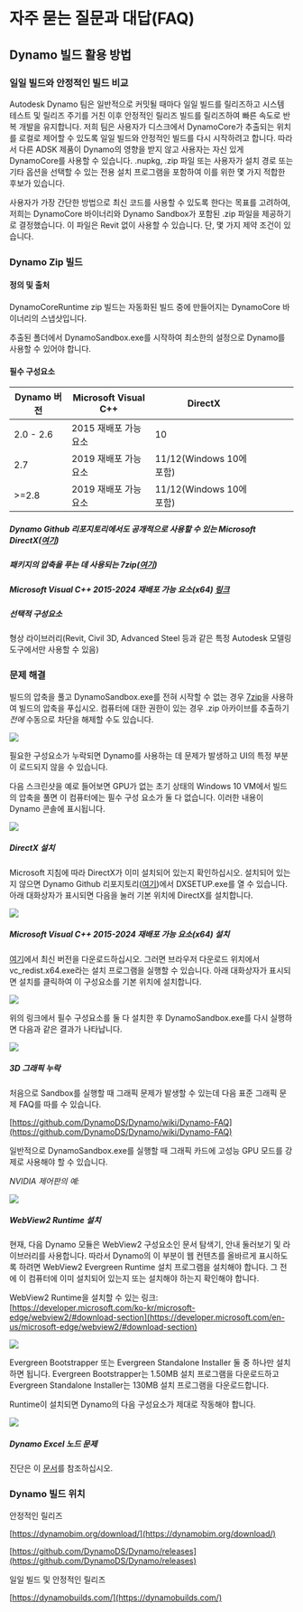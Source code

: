 # 자주 묻는 질문과 대답(FAQ)

## Dynamo 빌드 활용 방법

### 일일 빌드와 안정적인 빌드 비교
Autodesk Dynamo 팀은 일반적으로 커밋될 때마다 일일 빌드를 릴리즈하고 시스템 테스트 및 릴리즈 주기를 거친 이후 안정적인 릴리즈 빌드를 릴리즈하여 빠른 속도로 반복 개발을 유지합니다. 저희 팀은 사용자가 디스크에서 DynamoCore가 추출되는 위치를 로컬로 제어할 수 있도록 일일 빌드와 안정적인 빌드를 다시 시작하려고 합니다. 따라서 다른 ADSK 제품이 Dynamo의 영향을 받지 않고 사용자는 자신 있게 DynamoCore를 사용할 수 있습니다. .nupkg, .zip 파일 또는 사용자가 설치 경로 또는 기타 옵션을 선택할 수 있는 전용 설치 프로그램을 포함하여 이를 위한 몇 가지 적합한 후보가 있습니다. 

사용자가 가장 간단한 방법으로 최신 코드를 사용할 수 있도록 한다는 목표를 고려하여, 저희는 DynamoCore 바이너리와 Dynamo Sandbox가 포함된 .zip 파일을 제공하기로 결정했습니다. 이 파일은 Revit 없이 사용할 수 있습니다. 단, 몇 가지 제약 조건이 있습니다.

### Dynamo Zip 빌드
#### 정의 및 출처
DynamoCoreRuntime zip 빌드는 자동화된 빌드 중에 만들어지는 DynamoCore 바이너리의 스냅샷입니다. 

추출된 폴더에서 DynamoSandbox.exe를 시작하여 최소한의 설정으로 Dynamo를 사용할 수 있어야 합니다.


#### 필수 구성요소

| Dynamo 버전  |Microsoft Visual C++  | DirectX  |   |   |   |   |
|---|---|---|---|---|---|---|
|  2.0 - 2.6 |  2015 재배포 가능 요소  | 10  |   |   |   |   |
| 2.7  | 2019 재배포 가능 요소  | 11/12(Windows 10에 포함)  |   |   |   |   |
| >=2.8  | 2019 재배포 가능 요소  | 11/12(Windows 10에 포함)  |   |   |   |   |
##### Dynamo Github 리포지토리에서도 공개적으로 사용할 수 있는 Microsoft DirectX([여기](https://github.com/DynamoDS/Dynamo/tree/master/tools/install/Extra/DirectX))

##### 패키지의 압축을 푸는 데 사용되는 7zip([여기](https://www.7-zip.org/download.html))


##### Microsoft Visual C++ 2015-2024 재배포 가능 요소(x64) [링크](https://aka.ms/vs/17/release/vc_redist.x64.exe)

##### 선택적 구성요소
형상 라이브러리(Revit, Civil 3D, Advanced Steel 등과 같은 특정 Autodesk 모델링 도구에서만 사용할 수 있음)

### 문제 해결
빌드의 압축을 풀고 DynamoSandbox.exe를 전혀 시작할 수 없는 경우 [7zip](https://www.7-zip.org/download.html)을 사용하여 빌드의 압축을 푸십시오. 컴퓨터에 대한 권한이 있는 경우 .zip 아카이브를 추출하기 *전에* 수동으로 차단을 해제할 수도 있습니다.

![](images/a-7/dynamo-builds-1.png)


필요한 구성요소가 누락되면 Dynamo를 사용하는 데 문제가 발생하고 UI의 특정 부분이 로드되지 않을 수 있습니다.

다음 스크린샷을 예로 들어보면 GPU가 없는 초기 상태의 Windows 10 VM에서 빌드의 압축을 풀면 이 컴퓨터에는 필수 구성 요소가 둘 다 없습니다. 이러한 내용이 Dynamo 콘솔에 표시됩니다.

![](images/a-7/dynamo-builds-2.png)

##### DirectX 설치
Microsoft 지침에 따라 DirectX가 이미 설치되어 있는지 확인하십시오. 설치되어 있는지 않으면 Dynamo Github 리포지토리([여기](https://github.com/DynamoDS/Dynamo/tree/master/tools/install/Extra/DirectX))에서 DXSETUP.exe를 열 수 있습니다. 아래 대화상자가 표시되면 다음을 눌러 기본 위치에 DirectX를 설치합니다.

![](images/a-7/dynamo-builds-3.png)

##### Microsoft Visual C++ 2015-2024 재배포 가능 요소(x64) 설치
[여기](https://aka.ms/vs/17/release/vc_redist.x64.exe)에서 최신 버전을 다운로드하십시오. 그러면 브라우저 다운로드 위치에서 vc_redist.x64.exe라는 설치 프로그램을 실행할 수 있습니다. 아래 대화상자가 표시되면 설치를 클릭하여 이 구성요소를 기본 위치에 설치합니다.

![](images/a-7/dynamo-builds-4.png)


위의 링크에서 필수 구성요소를 둘 다 설치한 후 DynamoSandbox.exe를 다시 실행하면 다음과 같은 결과가 나타납니다.

![](images/a-7/dynamo-builds-5.png)

##### 3D 그래픽 누락 

처음으로 Sandbox를 실행할 때 그래픽 문제가 발생할 수 있는데 다음 표준 그래픽 문제 FAQ를 따를 수 있습니다.

[https://github.com/DynamoDS/Dynamo/wiki/Dynamo-FAQ](https://github.com/DynamoDS/Dynamo/wiki/Dynamo-FAQ)

일반적으로 DynamoSandbox.exe를 실행할 때 그래픽 카드에 고성능 GPU 모드를 강제로 사용해야 할 수 있습니다.

_NVIDIA 제어판의 예:_

![](images/a-7/dynamo-builds-6.png)

##### WebView2 Runtime 설치
현재, 다음 Dynamo 모듈은 WebView2 구성요소인 문서 탐색기, 안내 둘러보기 및 라이브러리를 사용합니다. 따라서 Dynamo의 이 부분이 웹 컨텐츠를 올바르게 표시하도록 하려면 WebView2 Evergreen Runtime 설치 프로그램을 설치해야 합니다. 그 전에 이 컴퓨터에 이미 설치되어 있는지 또는 설치해야 하는지 확인해야 합니다.

WebView2 Runtime을 설치할 수 있는 링크: [https://developer.microsoft.com/ko-kr/microsoft-edge/webview2/#download-section](https://developer.microsoft.com/en-us/microsoft-edge/webview2/#download-section)

![](images/a-7/dynamo-builds-7.png)

Evergreen Bootstrapper 또는 Evergreen Standalone Installer 둘 중 하나만 설치하면 됩니다. Evergreen Bootstrapper는 1.50MB 설치 프로그램을 다운로드하고 Evergreen Standalone Installer는 130MB 설치 프로그램을 다운로드합니다.

Runtime이 설치되면 Dynamo의 다음 구성요소가 제대로 작동해야 합니다.

![](images/a-7/dynamo-builds-8.png)


##### Dynamo Excel 노드 문제
진단은 이 [문서](https://www.autodesk.com/kr/support/technical/article/caas/sfdcarticles/sfdcarticles/KOR/Warning-Data-ImportExcel-operation-failed-Could-not-load-file-or-assembly-Microsoft-Office-Interop-Excel-when-running-the-Dynamo-script-in-Revit.html)를 참조하십시오.

### Dynamo 빌드 위치
안정적인 릴리즈

[https://dynamobim.org/download/](https://dynamobim.org/download/)

[https://github.com/DynamoDS/Dynamo/releases](https://github.com/DynamoDS/Dynamo/releases)

일일 빌드 및 안정적인 릴리즈

[https://dynamobuilds.com/](https://dynamobuilds.com/)

